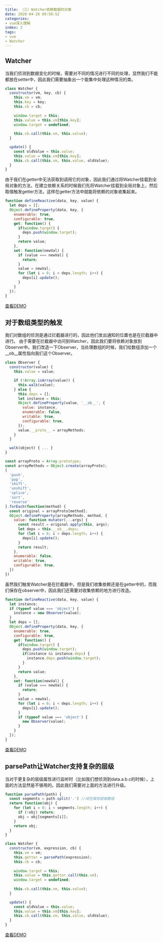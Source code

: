 ```yaml
---
title: （三）Watcher依赖数据的对象
date: 2020-04-26 09:58:52
categories:
- vue深入理解
index: 2
tags:
- vue
- Watcher
---
```

## Watcher
当我们侦测到数据变化的时候，需要对不同的情况进行不同的处理，显然我们不能都放在setter中，因此我们需要抽象出一个能集中处理这种情况的类。
``` javascript
class Watcher {
  constructor(vm, key, cb) {
    this.vm = vm;
    this.key = key;
    this.cb = cb;
    
    window.target = this;
    this.value = this.vm[this.key];
    window.target = undefined;
    
    this.cb.call(this.vm, this.value);
  }

  update() {
    const oldValue = this.value;
    this.value = this.vm[this.key];
    this.cb.call(this.vm, this.value, oldValue);
  }
}
```
由于我们在getter中无法获取到调用它的对象，因此我们通过将Watcher挂载到全局对象的方法，在建立依赖关系的时候我们先将Watcher挂载到全局对象上，然后取值触发getter方法，这样在getter方法中就能将依赖的对象收集起来。
``` javascript
function defineReactive(data, key, value) {
  let deps = [];
  Object.defineProperty(data, key, {
    enumerable: true,
    configurable: true,
    get: function() {
      if(window.target) {
        deps.push(window.target);
      }
      return value;
    },
    set: function(newVal) {
      if (value === newVal) {
        return;
      }
      value = newVal;
      for (let i = 0; i < deps.length; i++) {
        deps[i].update();
      }
    }
  });
}
```
[查看DEMO](/demo/vue%E6%B7%B1%E5%85%A5%E7%90%86%E8%A7%A3/Watcher%E4%BE%9D%E8%B5%96%E6%95%B0%E6%8D%AE%E7%9A%84%E5%AF%B9%E8%B1%A11.html)

## 对于数组类型的触发
我们对数组的侦测是通过拦截器进行的，因此他们发出通知的位置也是在拦截器中进行。
由于需要在拦截器中访问到Watcher，因此我们要将依赖对象放到Observer中。我们改造一下Observer，当处理数组的时候，我们给数组添加一个\__ob__属性指向我们这个Observer。
``` javascript
class Observer {
  constructor(value) {
    this.value = value;

    if (!Array.isArray(value)) {
      this.walk(value);
    } else {
      this.deps = [];
      let instance = this;
      Object.defineProperty(value, '__ob__', {
        value: instance,
        enumerable: false,
        writable: true,
        configurable: true,
      });
      value.__proto__ = arrayMethods;
    }
  }

  walk(object) { ... }
}

const arrayProto = Array.prototype;
const arrayMethods = Object.create(arrayProto);
[
  'push',
  'pop',
  'shift',
  'unshift',
  'splice',
  'sort',
  'reverse'
].forEach(function(method) {
  const original = arrayProto[method];
  Object.defineProperty(arrayMethods, method, {
    value: function mutator(...args) {
      const result = original.apply(this, args);
      let deps = this.__ob__.deps;
      for (let i = 0; i < deps.length; i++) {
        deps[i].update();
      }
      return result;
    },
    enumerable: false,
    writable: true,
    configurable: true,
  })
})
```
虽然我们触发Watcher是在拦截器中，但是我们收集依赖还是在getter中的，而我们保存在observer中，因此我们还需要对收集依赖的地方进行改造。
``` javascript
function defineReactive(data, key, value) {
  let instance;
  if (typeof value === 'object') {
    instance = new Observer(value);
  }
  let deps = [];
  Object.defineProperty(data, key, {
    enumerable: true,
    configurable: true,
    get: function() {
      if(window.target) {
        deps.push(window.target);
        if(instance && instance.deps) {
          instance.deps.push(window.target);
        }
      }
      return value;
    },
    set: function(newVal) {
      if (value === newVal) {
        return;
      }
      value = newVal;
      for (let i = 0; i < deps.length; i++) {
        deps[i].update();
      }
      if (typeof value === 'object') {
        new Observer(value);
      }
    }
  });
}
```
[查看DEMO](/demo/vue%E6%B7%B1%E5%85%A5%E7%90%86%E8%A7%A3/Watcher%E4%BE%9D%E8%B5%96%E6%95%B0%E6%8D%AE%E7%9A%84%E5%AF%B9%E8%B1%A12.html)

## parsePath让Watcher支持复杂的层级
当对于更复杂的层级属性进行监听时（比如我们想侦测到data.a.b.c的时候），上面的方法显然是不够用的。因此我们需要对上面的方法进行升级。
``` javascript
function parsePath(path) {
  const segments = path.split('.') //闭包保存层级数组
  return function(obj) {
    for (let i = 0; i < segments.length; i++) {
      if (!obj) return;
      obj = obj[segments[i]];
    }
    return obj;
  }
}

class Watcher {
  constructor(vm, expression, cb) {
    this.vm = vm;
    this.getter = parsePath(expression);
    this.cb = cb;
    
    window.target = this;
    this.value = this.getter.call(this.vm);
    window.target = undefined;
    
    this.cb.call(this.vm, this.value);
  }

  update() {
    const oldValue = this.value;
    this.value = this.vm[this.key];
    this.cb.call(this.vm, this.value, oldValue);
  }
}
```
[查看DEMO](/demo/vue%E6%B7%B1%E5%85%A5%E7%90%86%E8%A7%A3/Watcher%E4%BE%9D%E8%B5%96%E6%95%B0%E6%8D%AE%E7%9A%84%E5%AF%B9%E8%B1%A13.html)
